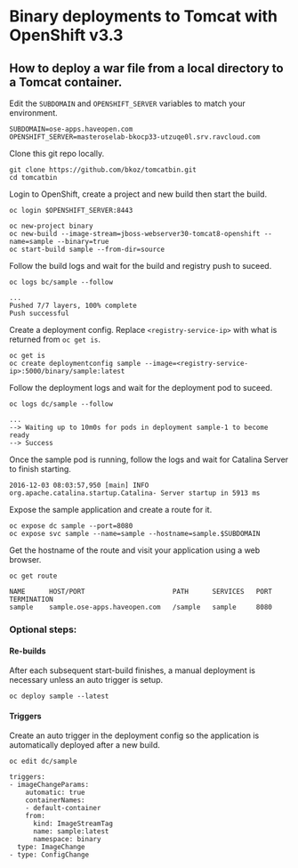 # Binary deployments to Tomcat with OpenShift v3.3

## How to deploy a war file from a local directory to a Tomcat container.
Edit the `SUBDOMAIN` and `OPENSHIFT_SERVER` variables to match your environment.
```
SUBDOMAIN=ose-apps.haveopen.com
OPENSHIFT_SERVER=masteroselab-bkocp33-utzuqe0l.srv.ravcloud.com
```

Clone this git repo locally.
```
git clone https://github.com/bkoz/tomcatbin.git
cd tomcatbin
```
Login to OpenShift, create a project and  new build then start the build.
```
oc login $OPENSHIFT_SERVER:8443

oc new-project binary
oc new-build --image-stream=jboss-webserver30-tomcat8-openshift --name=sample --binary=true
oc start-build sample --from-dir=source
```

Follow the build logs and wait for the build and registry push to suceed.
```
oc logs bc/sample --follow
```
```
...
Pushed 7/7 layers, 100% complete
Push successful
```

Create a deployment config. Replace `<registry-service-ip>`
with what is returned from `oc get is`.
```
oc get is
oc create deploymentconfig sample --image=<registry-service-ip>:5000/binary/sample:latest
```

Follow the deployment logs and wait for the deployment pod to suceed.
```
oc logs dc/sample --follow
```
```
...
--> Waiting up to 10m0s for pods in deployment sample-1 to become ready
--> Success
```

Once the sample pod is running, follow the logs and wait for Catalina Server to finish starting.
```
2016-12-03 08:03:57,950 [main] INFO  org.apache.catalina.startup.Catalina- Server startup in 5913 ms
```

Expose the sample application and create a route for it.
```
oc expose dc sample --port=8080
oc expose svc sample --name=sample --hostname=sample.$SUBDOMAIN 
```

Get the hostname of the route and visit your application using a web browser.
```
oc get route
```
```
NAME      HOST/PORT                      PATH      SERVICES   PORT      TERMINATION
sample    sample.ose-apps.haveopen.com   /sample   sample     8080      
```

### Optional steps: 

#### Re-builds
After each subsequent start-build finishes, a manual deployment is necessary unless an auto trigger is setup.
```
oc deploy sample --latest
```

#### Triggers
Create an auto trigger in the deployment config so the application is automatically 
deployed after a new build. 

`oc edit dc/sample`

```
triggers:
- imageChangeParams:
    automatic: true
    containerNames:
    - default-container
    from:
      kind: ImageStreamTag
      name: sample:latest
      namespace: binary
  type: ImageChange
- type: ConfigChange
```

